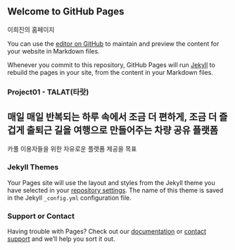 ## Welcome to GitHub Pages

이희진의 홈페이지

You can use the [editor on GitHub](https://github.com/leeheejin0/leeheejin0.github.io/edit/main/README.md) to maintain and preview the content for your website in Markdown files.

Whenever you commit to this repository, GitHub Pages will run [Jekyll](https://jekyllrb.com/) to rebuild the pages in your site, from the content in your Markdown files.

### Project01 - TALAT(타랏)

매일 매일 반복되는 하루 속에서 조금 더 편하게, 조금 더 즐겁게
출퇴근 길을 여행으로 만들어주는 차량 공유 플랫폼
-
카풀 이용자들을 위한 자유로운 플랫폼 제공을 목표



### Jekyll Themes

Your Pages site will use the layout and styles from the Jekyll theme you have selected in your [repository settings](https://github.com/leeheejin0/leeheejin0.github.io/settings). The name of this theme is saved in the Jekyll `_config.yml` configuration file.

### Support or Contact

Having trouble with Pages? Check out our [documentation](https://docs.github.com/categories/github-pages-basics/) or [contact support](https://support.github.com/contact) and we’ll help you sort it out.
